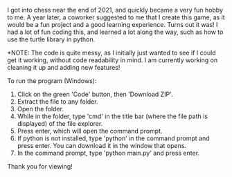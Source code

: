 I got into chess near the end of 2021, and quickly became a very fun hobby to me. A year later, a coworker suggested to me that I create this game, as it would be a fun project and a good learning experience. Turns out it was! I had a lot of fun coding this, and learned a lot along the way, such as how to use the turtle library in python.

*NOTE: The code is quite messy, as I initially just wanted to see if I could get it working, without code readability in mind. I am currently working on cleaning it up and adding new features!

To run the program (Windows):
1. Click on the green 'Code' button, then 'Download ZIP'.
2. Extract the file to any folder.
3. Open the folder.
4. While in the folder, type 'cmd' in the title bar (where the file path is displayed) of the file explorer.
5. Press enter, which will open the command prompt.
6. If python is not installed, type 'python' in the command prompt and press enter. You can download it in the window that opens.
7. In the command prompt, type 'python main.py' and press enter.

Thank you for viewing!
